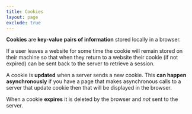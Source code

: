 ```yaml
---
title: Cookies
layout: page
exclude: true
---
```


**Cookies** are **key-value pairs of information** stored locally in a browser. 

If a user leaves a website for some time the cookie will remain stored on their machine so that when they return to a website their cookie (if not expired) can be sent back to the server to retrieve a session.

A cookie is **updated** when a server sends a new cookie. This **can happen asynchronously** if you have a page that makes asynchronous calls to a server that update cookie then that will be displayed in the browser.

When a cookie **expires** it is deleted by the browser and *not* sent to the server.


<!--stackedit_data:
eyJoaXN0b3J5IjpbLTE1ODk5NTkwNTgsOTc5NTU0Mzc2LDYwNj
k3MjA1OSwtNzExMTU2NTk3LDExNzgwOTc1NDRdfQ==
-->